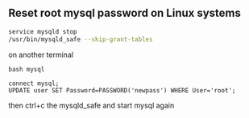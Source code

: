 ## Reset root mysql password on Linux systems ##

```bash
service mysqld stop
/usr/bin/mysqld_safe --skip-grant-tables 
```

on another terminal

```bash mysql```
```mysql
connect mysql;
UPDATE user SET Password=PASSWORD('newpass') WHERE User='root';
```

then ctrl+c the mysqld_safe and start mysql again
